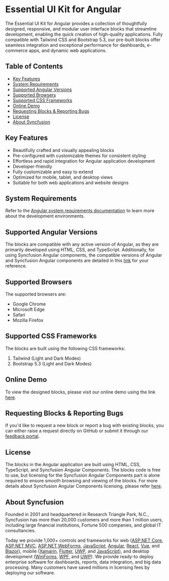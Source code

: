 # Essential UI Kit for Angular

The Essential UI Kit for Angular provides a collection of thoughtfully designed, responsive, and modular user interface blocks that streamline development, enabling the quick creation of high-quality applications. Fully compatible with Tailwind CSS and Bootstrap 5.3, our pre-built blocks offer seamless integration and exceptional performance for dashboards, e-commerce apps, and dynamic web applications.

## Table of Contents
- [Key Features](#key-features)
- [System Requirements](#system-requirements)
- [Supported Angular Versions](#supported-angular-versions)
- [Supported Browsers](#supported-browsers)
- [Supported CSS Frameworks](#supported-css-frameworks)
- [Online Demo](#online-demo)
- [Requesting Blocks & Reporting Bugs](#requesting-blocks--reporting-bugs)
- [License](#license)
- [About Syncfusion](#about-syncfusion)

## Key Features
- Beautifully crafted and visually appealing blocks
- Pre-configured with customizable themes for consistent styling
- Effortless and rapid integration for Angular application development
- Developer-friendly
- Fully customizable and easy to extend
- Optimized for mobile, tablet, and desktop views
- Suitable for both web applications and website designs

## System Requirements
Refer to the [Angular system requirements documentation](https://angular.io/guide/setup-local) to learn more about the development environments.

## Supported Angular Versions
The blocks are compatible with any active version of Angular, as they are primarily developed using HTML, CSS, and TypeScript. Additionally, for using Syncfusion Angular components, the compatible versions of Angular and Syncfusion Angular components are detailed in this [link](https://ej2.syncfusion.com/angular/documentation/system-requirement#angular-supported-versions) for your reference.

## Supported Browsers
The supported browsers are:
- Google Chrome
- Microsoft Edge
- Safari
- Mozilla Firefox

## Supported CSS Frameworks
The blocks are built using the following CSS frameworks:
1. Tailwind (Light and Dark Modes)
2. Bootstrap 5.3 (Light and Dark Modes)

## Online Demo
To view the designed blocks, please visit our online demo using the link [here](https://ej2.syncfusion.com/angular/essential-ui-kit/#/blocks).

## Requesting Blocks & Reporting Bugs
If you'd like to request a new block or report a bug with existing blocks, you can either raise a request directly on GitHub or submit it through our [feedback portal](https://www.syncfusion.com/feedback/angular).

## License
The blocks in the Angular application are built using HTML, CSS, TypeScript, and Syncfusion Angular Components. The blocks code is free to use, but licensing for the Syncfusion Angular Components part is alone required to ensure smooth browsing and viewing of the blocks. For more details about Syncfusion Angular Components licensing, please refer [here](https://ej2.syncfusion.com/angular/documentation/licensing/overview).

## About Syncfusion
Founded in 2001 and headquartered in Research Triangle Park, N.C., Syncfusion has more than 20,000 customers and more than 1 million users, including large financial institutions, Fortune 500 companies, and global IT consultancies.

Today we provide 1,000+ controls and frameworks for web ([ASP.NET Core](https://www.syncfusion.com/aspnet-core-ui-controls), [ASP.NET MVC](https://www.syncfusion.com/aspnet-mvc-ui-controls), [ASP.NET WebForms](https://www.syncfusion.com/jquery/aspnet-web-forms-ui-controls), [JavaScript](https://www.syncfusion.com/javascript-ui-controls), [Angular](https://www.syncfusion.com/angular-ui-components), [React](https://www.syncfusion.com/react-ui-components), [Vue](https://www.syncfusion.com/vue-ui-components), and [Blazor](https://www.syncfusion.com/blazor-components)), mobile ([Xamarin](https://www.syncfusion.com/xamarin-ui-controls), [Flutter](https://www.syncfusion.com/flutter-widgets), [UWP](https://www.syncfusion.com/uwp-ui-controls), and [JavaScript](https://www.syncfusion.com/javascript-ui-controls)), and desktop development ([WinForms](https://www.syncfusion.com/winforms-ui-controls), [WPF](https://www.syncfusion.com/products/wpf-ui-controls), and [UWP](https://www.syncfusion.com/uwp-ui-controls)). We provide ready-to deploy enterprise software for dashboards, reports, data integration, and big data processing. Many customers have saved millions in licensing fees by deploying our software.
